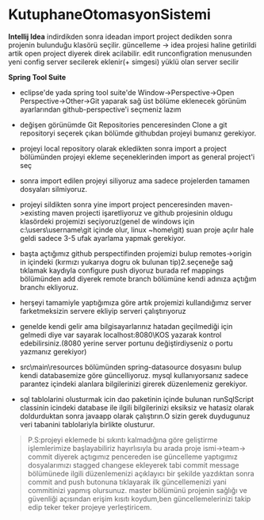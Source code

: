 # KutuphaneOtomasyonSistemi

**Intellij Idea**
indirdikden sonra ideadan import project dedikden sonra projenin bulunduğu klasörü seçilir.
güncelleme -> idea projesi haline getirildi artik open project diyerek direk acilabilir.
edit runconfigration  menusunden yeni config server secilerek eklenir(+ simgesi)  yüklü olan server secilir 


**Spring Tool Suite**

- eclipse'de yada spring tool suite'de Window->Perspective->Open Perspective->Other->Git yaparak sağ üst bölüme eklenecek görünüm ayarlarından github-perspective'i seçmeniz lazım

- değişen görünümde Git Repositories penceresinden Clone a git repositoryi seçerek çıkan bölümde githubdan projeyi bumanız gerekiyor.

- projeyi local repository olarak ekledikten sonra import a project bölümünden projeyi ekleme seçeneklerinden import as general project'i seç

- sonra import edilen projeyi siliyoruz ama sadece projelerden tamamen dosyaları silmiyoruz.

- projeyi sildikten sonra yine import project penceresinden maven->existing maven projecti işaretliyoruz ve github projesinin oldugu klasördeki projemizi seçiyoruz(genel de windows için c:\users\username\git içinde olur, linux ~home\git) suan proje açılır hale geldi sadece 3-5 ufak ayarlama yapmak gerekiyor.

- başta açtığımız github perspectifinden projemizi bulup remotes->origin in içindeki (kırmızı yukarıya dogru ok bulunan tip)2.seçeneğe sağ tıklamak kaydıyla configure push diyoruz burada ref mappings bölümünden add diyerek remote branch bölümüne kendi adınıza açtığım branchı ekliyoruz.

- herşeyi tamamiyle yaptığımıza göre artık projemizi kullandığımız server farketmeksizin servere ekliyip serveri çalıştırıyoruz

- genelde kendi gelir ama bilgisayarlarınız hatadan geçilmediği için gelmedi diye var sayarak localhost:8080\KOS yazarak kontrol edebilirsiniz.(8080 yerine server portunu değiştirdiyseniz o portu yazmanız gerekiyor)

- src\main\resources bölümünden spring-datasource dosyasını bulup kendi databasemize göre güncelliyoruz. mysql kullanıyorsanız sadece parantez içindeki alanlara bilgilerinizi girerek düzenlemeniz gerekiyor.

- sql tablolarini olusturmak icin dao paketinin içinde bulunan runSqlScript classinin icindeki database ile ilgili bilgilerinizi eksiksiz ve hatasiz olarak doldurduktan sonra javaapp olarak çalıştırın.O sizin gerek duydugunuz veri tabanini tablolariyla birlikte olusturur. 

> P.S:projeyi eklemede bi sıkıntı kalmadığına göre geliştirme işlemlerimize başlayabiliriz hayırlısıyla bu arada proje ismi->team-> commit diyerek açtıgımız pencereden ise güncelleme yaptıgımız dosyalarımızı stagged changese ekleyerek tabi commit message bölümünede ilgili düzenlemenizi açıklayıcı bir şekilde yazdıktan sonra commit and push butonuna tıklayarak ilk güncellemenizi yani commitinizi yapmış olursunuz. master bölümünü projenin sağlığı ve güvenliği açısından erişim kısıtı koydum,ben güncellemelerinizi takip edip teker teker projeye yerleştiricem.


